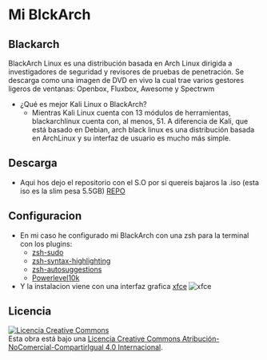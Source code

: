 # Mi BlckArch
## Blackarch

BlackArch Linux es una distribución basada en Arch Linux dirigida a investigadores de seguridad y revisores de pruebas de penetración. Se descarga como una imagen de DVD en vivo la cual trae varios gestores ligeros de ventanas: Openbox, Fluxbox, Awesome y Spectrwm

* ¿Qué es mejor Kali Linux o BlackArch?
  * Mientras Kali Linux cuenta con 13 módulos de herramientas, blackarchlinux cuenta con, al menos, 51. A diferencia de Kali, que está basado en Debian, arch black linux es una distribución basada en ArchLinux   y su interfaz de usuario es mucho más simple.

## Descarga

- Aqui hos dejo el repositorio con el S.O por si quereis bajaros la .iso (esta iso es la slim pesa 5.5GB) [REPO](https://ftp.halifax.rwth-aachen.de/blackarch/iso/blackarch-linux-slim-2023.05.01-x86_64.iso)

## Configuracion

- En mi caso he configurado mi BlackArch con una zsh para la terminal con los plugins:
  - [zsh-sudo](https://github.com/ohmyzsh/ohmyzsh/blob/master/plugins/sudo/sudo.plugin.zsh)
  - [zsh-syntax-highlighting](https://github.com/zsh-users/zsh-syntax-highlighting)
  - [zsh-autosuggestions](https://github.com/zsh-users/zsh-autosuggestions)
  - [Powerlevel10k](https://github.com/romkatv/powerlevel10k)
- Y la instalacion viene con una interfaz grafica [xfce](https://www.xfce.org/)
![xfce](https://i.ytimg.com/vi/6oHKX_21aBY/maxresdefault.jpg)

## Licencia
<a rel="license" href="http://creativecommons.org/licenses/by-nc-sa/4.0/"><img alt="Licencia Creative Commons" style="border-width:0" src="https://i.creativecommons.org/l/by-nc-sa/4.0/88x31.png" /></a><br />Esta obra está bajo una <a rel="license" href="http://creativecommons.org/licenses/by-nc-sa/4.0/">Licencia Creative Commons Atribución-NoComercial-CompartirIgual 4.0 Internacional</a>.
